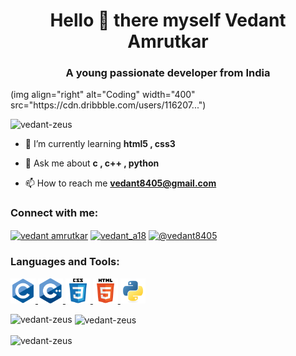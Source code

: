 <h1 align="center">Hello 👋 there myself Vedant Amrutkar</h1>
<h3 align="center">A young passionate developer from India</h3>
(img align="right" alt="Coding" width="400" src="https://cdn.dribbble.com/users/116207...")

<p align="left"> <img src="https://komarev.com/ghpvc/?username=vedant-zeus&label=Profile%20views&color=0e75b6&style=flat" alt="vedant-zeus" /> </p>

- 🌱 I’m currently learning **html5 , css3**

- 💬 Ask me about **c , c++ , python**

- 📫 How to reach me **vedant8405@gmail.com**

<h3 align="left">Connect with me:</h3>
<p align="left">
<a href="https://linkedin.com/in/vedant amrutkar" target="blank"><img align="center" src="https://raw.githubusercontent.com/rahuldkjain/github-profile-readme-generator/master/src/images/icons/Social/linked-in-alt.svg" alt="vedant amrutkar" height="30" width="40" /></a>
<a href="https://instagram.com/vedant_a18" target="blank"><img align="center" src="https://raw.githubusercontent.com/rahuldkjain/github-profile-readme-generator/master/src/images/icons/Social/instagram.svg" alt="vedant_a18" height="30" width="40" /></a>
<a href="https://www.hackerrank.com/@vedant8405" target="blank"><img align="center" src="https://raw.githubusercontent.com/rahuldkjain/github-profile-readme-generator/master/src/images/icons/Social/hackerrank.svg" alt="@vedant8405" height="30" width="40" /></a>
</p>

<h3 align="left">Languages and Tools:</h3>
<p align="left"> <a href="https://www.cprogramming.com/" target="_blank" rel="noreferrer"> <img src="https://raw.githubusercontent.com/devicons/devicon/master/icons/c/c-original.svg" alt="c" width="40" height="40"/> </a> <a href="https://www.w3schools.com/cpp/" target="_blank" rel="noreferrer"> <img src="https://raw.githubusercontent.com/devicons/devicon/master/icons/cplusplus/cplusplus-original.svg" alt="cplusplus" width="40" height="40"/> </a> <a href="https://www.w3schools.com/css/" target="_blank" rel="noreferrer"> <img src="https://raw.githubusercontent.com/devicons/devicon/master/icons/css3/css3-original-wordmark.svg" alt="css3" width="40" height="40"/> </a> <a href="https://www.w3.org/html/" target="_blank" rel="noreferrer"> <img src="https://raw.githubusercontent.com/devicons/devicon/master/icons/html5/html5-original-wordmark.svg" alt="html5" width="40" height="40"/> </a> <a href="https://www.python.org" target="_blank" rel="noreferrer"> <img src="https://raw.githubusercontent.com/devicons/devicon/master/icons/python/python-original.svg" alt="python" width="40" height="40"/> </a> </p>

<p><img align="left" src="https://github-readme-stats.vercel.app/api/top-langs?username=vedant-zeus&show_icons=true&locale=en&layout=compact" alt="vedant-zeus" /></p>

<p>&nbsp;<img align="center" src="https://github-readme-stats.vercel.app/api?username=vedant-zeus&show_icons=true&locale=en" alt="vedant-zeus" /></p>

<p><img align="center" src="https://github-readme-streak-stats.herokuapp.com/?user=vedant-zeus&" alt="vedant-zeus" /></p>
